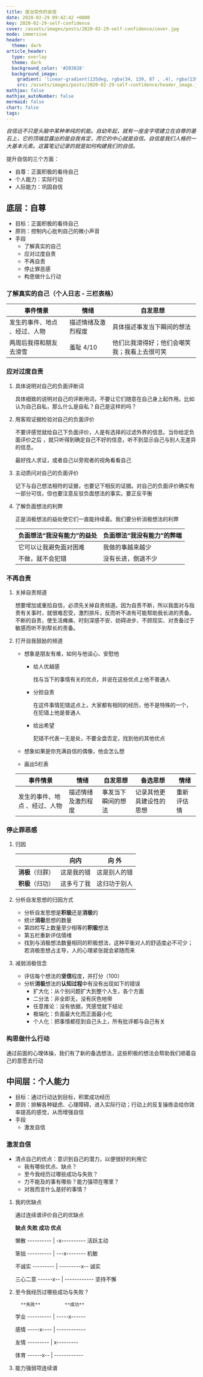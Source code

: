 ```yaml
---
title: 医治受伤的自信
date: 2020-02-29 09:42:42 +0800
key: 2020-02-29-self-confidence
cover: /assets/images/posts/2020-02-29-self-confidence/cover.jpg
mode: immersive
header:
  theme: dark
article_header:
  type: overlay
  theme: dark
  background_color: '#203028'
  background_image:
    gradient: 'linear-gradient(135deg, rgba(34, 139, 87 , .4), rgba(139, 34, 139, .4))'
    src: /assets/images/posts/2020-02-29-self-confidence/header_image.jpg
mathjax: false
mathjax_autoNumber: false
mermaid: false
chart: false
tags: 
---
```

 
*自信远不只是头脑中某种单纯的机能。自幼年起，就有一座金字塔建立在自尊的基石上，它的顶端显露出的是自我肯定，而它的中心就是自信。自信是我们人格的一大基本元素。这篇笔记记录的就是如何构建我们的自信。*
 
<!--more-->

提升自信的三个方面：

- 自尊：正面积极的看待自己
- 个人能力：实际行动
- 人际能力：巩固自信

## 底层：自尊

- 目标：正面积极的看待自己
- 原则：控制内心批判自己的微小声音
- 手段
  - 了解真实的自己
  - 应对过度自责
  - 不再自责
  - 停止罪恶感
  - 构思做什么行动

### 了解真实的自己（个人日志 - 三栏表格）

| 事件情景                      | 情绪               | 自发思想                                     |
| ----------------------------- | ------------------ | -------------------------------------------- |
| 发生的事件、地点 、经过、人物 | 描述情绪及激烈程度 | 具体描述事发当下瞬间的想法                   |
| 两周后我得和朋友去滑雪        | 羞耻 4/10          | 他们比我滑得好；他们会嘲笑我；我看上去很可笑 |

### 应对过度自责

1. 具体说明对自己的负面评断词

   具体细致的说明对自己的评断用词，不要让它们随意在自己身上起作用。比如认为自己自私，那么什么是自私？自己是这样的吗？

2. 用客观证据检验对自己的负面评价

   不要评感觉就给自己下负面评价，人是有选择的过滤外界的信息。当你给定负面评价之后 ，就只听得到确定自己不好的信息，听不到显示自己与别人无差异的信息。

   最好找人求证，或者自己以旁观者的视角看看自己

3. 主动质问对自己的负面评价

   记下与自己想法相符的证据，也要记下相反的证据。对自己的负面评价确实有一部分可信，但也要注意反驳负面想法的事实。要正反平衡

4. 了解负面想法的利弊

   正是消极想法的益处使它们一直能持续着。我们要分析消极想法的利弊

   | 负面想法“我没有能力”的益处 | 负面想法“我没有能力”的弊端 |
   | -------------------------- | -------------------------- |
   | 它可以让我避免面对困难     | 我做的事越来越少           |
   | 不做，就不会犯错           | 没有长进，倒退不少         |

### 不再自责

1. 关掉自责频道

   想要增加或重拾自信，必须先关掉自责频道。因为自责不断，所以我面对与指责有关事时，就很难忍受，激烈排斥，反而听不进有可能帮助我长进的责备。不断的自责，使生活瘫痪、时刻深感不安、妨碍进步、不顾现实、对责备过于敏感而听不到帮长的责备。

2. 打开自我鼓励的频道

   - 想象是朋友有难，如何与他谈心、安慰他

     - 给人优越感

       找与当下的事情有关的优点，并说在这些优点上他不普通人

     - 分担自责

       在这件事情犯错这点上，大家都有相同的经历，他不是特殊的一个，在犯错上他是普通人

     - 给出希望

       犯错不代表一无是处，不要全盘否定，找到他的其他优点

   - 想象如果是你充满自信的偶像，他会怎么想

   - 画出5栏表

   | 事件情景                      | 情绪               | 自发思想           | 备选思想                 | 情绪       |
   | ----------------------------- | ------------------ | ------------------ | ------------------------ | ---------- |
   | 发生的事件、地点 、经过、人物 | 描述情绪及激烈程度 | 事发当下瞬间的想法 | 记录其他更具建设性的思想 | 重新评估情 |

### 停止罪恶感

1. 归因

   |                  | **向内**   | **向 外**    |
   | ---------------- | ---------- | ------------ |
   | **消极**（归罪） | 这是我的错 | 这是别人的错 |
   | **积极**（归功） | 这多亏了我 | 这归功于别人 |

2. 分析自发思想的归因方式

   - 分析自发思想是**积极**还是**消极**的
   - 统计**消极**思想的数量
   - 第四栏写上数量至少相等的**积极**想法
   - 第五栏重新评估情绪
   - 找到与消极想法数量相同的积极想法，这种平衡对人的舒适度必不可少；若消极思想占主导，人的心理紧张就会紧随而来

3. 减弱消极信念

   - 评估每个想法的**坚信**程度，并打分（100）
   - 分析**消极**想法的**认知过程**中有没有出现如下的错误
     - 扩大化：从个别问题扩大到整个人生，各个方面
     - 二分法：非全即无，没有灰色地带
     - 任意推论：没有依据，凭感觉就下结论
     - 极端化：负面最大化而正面最小化
     - 个人化：把事情都揽到自己头上，所有批评都与自己有关

### 构思做什么行动

通过前面的心理体操，我们有了新的备选想法，这些积极的想法会帮助我们顺着自己的意愿去行动

## 中间层：个人能力

- 目标：通过行动达到目标，积累成功经历
- 原则：排解各种疑虑、心理障碍，进入实际行动；行动上的反复操练会给你效率提高的感觉，从而增强自信
- 手段
  - 激发自信

### 激发自信

- 清点自己的优点：意识到自己的潜力，以便很好的利用它
  - 我有哪些优点、缺点？
  - 至今我经历过哪些成功与失败？
  - 力不能及的事有哪些？能力强项在哪里？
  - 对我而言什么是好的事情？

1. 我的优缺点

   通过连续谱评价自己的优缺点

   **缺点   	失败  	成功   	优点**

   懒散  	---------- | -x----------   活跃主动

   笨拙  	---------- | ---x--------     机敏

   不诚实       --------- | ---------x--     诚实

   三心二意   ------x-- | ------------    坚持不懈

2. 至今我经历过哪些成功与失败？

     	 **失败**  		**成功**   	

   学业  	---------- | -----x------   

   感情  	-----x---- | ------------     

   友情     --------- | x---------     

   体育     ------x-- | ------------    

3. 能力强弱项连续谱


